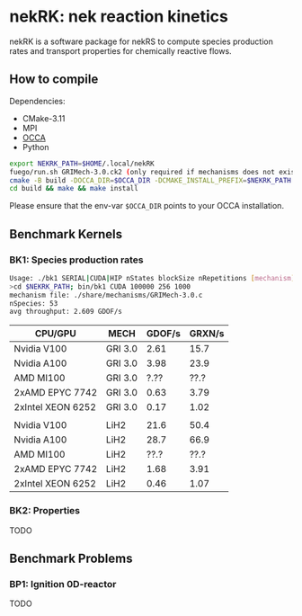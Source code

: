 # nekRK: nek reaction kinetics

nekRK is a software package for nekRS to compute species production rates and transport properties for chemically reactive flows.

## How to compile
Dependencies:
- CMake-3.11
- MPI
- [OCCA](https://github.com/libocca/occa) 
- Python

```sh
export NEKRK_PATH=$HOME/.local/nekRK
fuego/run.sh GRIMech-3.0.ck2 (only required if mechanisms does not exist in share/mechanism)
cmake -B build -DOCCA_DIR=$OCCA_DIR -DCMAKE_INSTALL_PREFIX=$NEKRK_PATH 
cd build && make && make install
```
Please ensure that the env-var `$OCCA_DIR` points to your OCCA installation. 

## Benchmark Kernels

### BK1: Species production rates

```sh
Usage: ./bk1 SERIAL|CUDA|HIP nStates blockSize nRepetitions [mechanism]
>cd $NEKRK_PATH; bin/bk1 CUDA 100000 256 1000
mechanism file: ./share/mechanisms/GRIMech-3.0.c
nSpecies: 53
avg throughput: 2.609 GDOF/s
```

| CPU/GPU           | MECH    | GDOF/s | GRXN/s |
| ----------------- | ------- | ------ | ------ |
| Nvidia V100       | GRI 3.0 |  2.61  |  15.7  | 
| Nvidia A100       | GRI 3.0 |  3.98  |  23.9  |
| AMD MI100         | GRI 3.0 |  ?.??  |  ??.?  |
| 2xAMD EPYC 7742   | GRI 3.0 |  0.63  |  3.79  |
| 2xIntel XEON 6252 | GRI 3.0 |  0.17  |  1.02  |
|                   |         |        |        | 
| Nvidia V100       | LiH2    |  21.6  |  50.4  |
| Nvidia A100       | LiH2    |  28.7  |  66.9  | 
| AMD MI100         | LiH2    |  ??.?  |  ??.?  |
| 2xAMD EPYC 7742   | LiH2    |  1.68  |  3.91  |
| 2xIntel XEON 6252 | LiH2    |  0.46  |  1.07  |

### BK2: Properties

TODO

## Benchmark Problems 

### BP1: Ignition 0D-reactor

TODO
